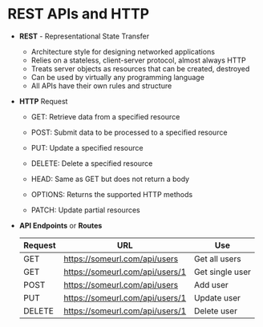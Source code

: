 # REST APIs and HTTP

- **REST** - Representational State Transfer
  - Architecture style for designing networked applications
  - Relies on a stateless, client-server protocol, almost always HTTP
  - Treats server objects as resources that can be created, destroyed
  - Can be used by virtually any programming language
  - All APIs have their own rules and structure

- **HTTP** Request
  - GET: Retrieve data from a specified resource
  - POST: Submit data to be processed to a specified resource
  - PUT: Update a specified resource
  - DELETE: Delete a specified resource

  - HEAD: Same as GET but does not return a body
  - OPTIONS: Returns the supported HTTP methods
  - PATCH: Update partial resources

- **API Endpoints** or **Routes**

  | **Request**                 | **URL**                                              | **Use**                             |
  | --------------------------- | ---------------------------------------------------- | ----------------------------------- |
  | GET                         | https://someurl.com/api/users                        | Get all users                       |
  | GET                         | https://someurl.com/api/users/1                      | Get single user                     |
  | POST                        | https://someurl.com/api/users                        | Add user                            |
  | PUT                         | https://someurl.com/api/users/1                      | Update user                         |
  | DELETE                      | https://someurl.com/api/users/1                      | Delete user                         |
